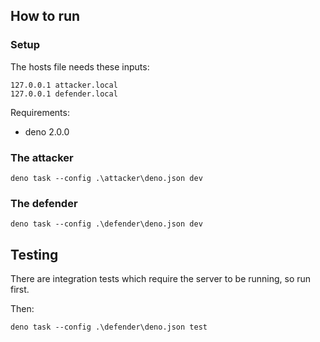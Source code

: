## How to run

### Setup

The hosts file needs these inputs:

```
127.0.0.1 attacker.local
127.0.0.1 defender.local
```

Requirements:

- deno 2.0.0

### The attacker

```
deno task --config .\attacker\deno.json dev
```

### The defender

```
deno task --config .\defender\deno.json dev
```

## Testing

There are integration tests which require the server to be running, so run first.

Then:

```
deno task --config .\defender\deno.json test
```
